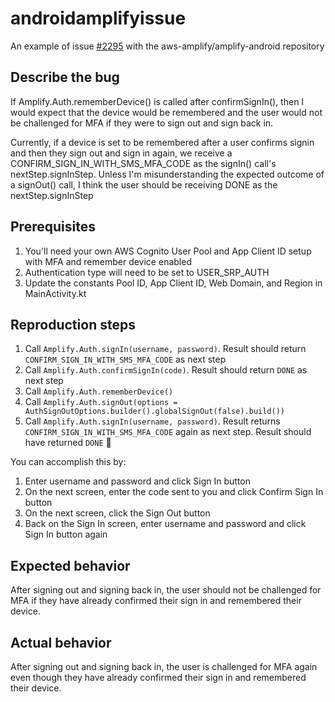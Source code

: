 # androidamplifyissue
An example of issue [#2295](https://github.com/aws-amplify/amplify-android/issues/2295) with the aws-amplify/amplify-android repository


## Describe the bug
If Amplify.Auth.rememberDevice() is called after confirmSignIn(), then I would expect that the device would be remembered and the user would not be challenged for MFA if they were to sign out and sign back in.

Currently, if a device is set to be remembered after a user confirms signin and then they sign out and sign in again, we receive a CONFIRM_SIGN_IN_WITH_SMS_MFA_CODE as the signIn() call's nextStep.signInStep. Unless I'm misunderstanding the expected outcome of a signOut() call, I think the user should be receiving DONE as the nextStep.signInStep

## Prerequisites
1. You'll need your own AWS Cognito User Pool and App Client ID setup with MFA and remember device enabled
2. Authentication type will need to be set to USER_SRP_AUTH
3. Update the constants Pool ID, App Client ID, Web Domain, and Region in MainActivity.kt

## Reproduction steps
1. Call `Amplify.Auth.signIn(username, password)`. Result should return `CONFIRM_SIGN_IN_WITH_SMS_MFA_CODE` as next step
2. Call `Amplify.Auth.confirmSignIn(code)`. Result should return `DONE` as next step
3. Call `Amplify.Auth.rememberDevice()`
4. Call `Amplify.Auth.signOut(options = AuthSignOutOptions.builder().globalSignOut(false).build())`
5. Call `Amplify.Auth.signIn(username, password)`. Result returns `CONFIRM_SIGN_IN_WITH_SMS_MFA_CODE` again as next step. Result should have returned `DONE` 🐛

You can accomplish this by:
1. Enter username and password and click Sign In button
2. On the next screen, enter the code sent to you and click Confirm Sign In button
3. On the next screen, click the Sign Out button
4. Back on the Sign In screen, enter username and password and click Sign In button again

## Expected behavior
After signing out and signing back in, the user should not be challenged for MFA if they have already confirmed their sign in and remembered their device.

## Actual behavior
After signing out and signing back in, the user is challenged for MFA again even though they have already confirmed their sign in and remembered their device.